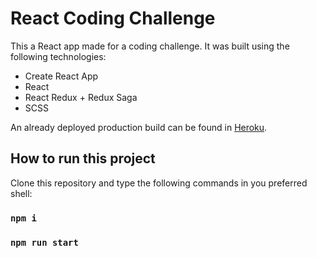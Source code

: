 # React Coding Challenge

This a React app made for a coding challenge. It was built using the following technologies:

* Create React App
* React
* React Redux + Redux Saga
* SCSS

An already deployed production build can be found in [Heroku](https://sosella-react-coding-challenge.herokuapp.com/).

## How to run this project

Clone this repository and type the following commands in you preferred shell:

### `npm i`
### `npm run start`
